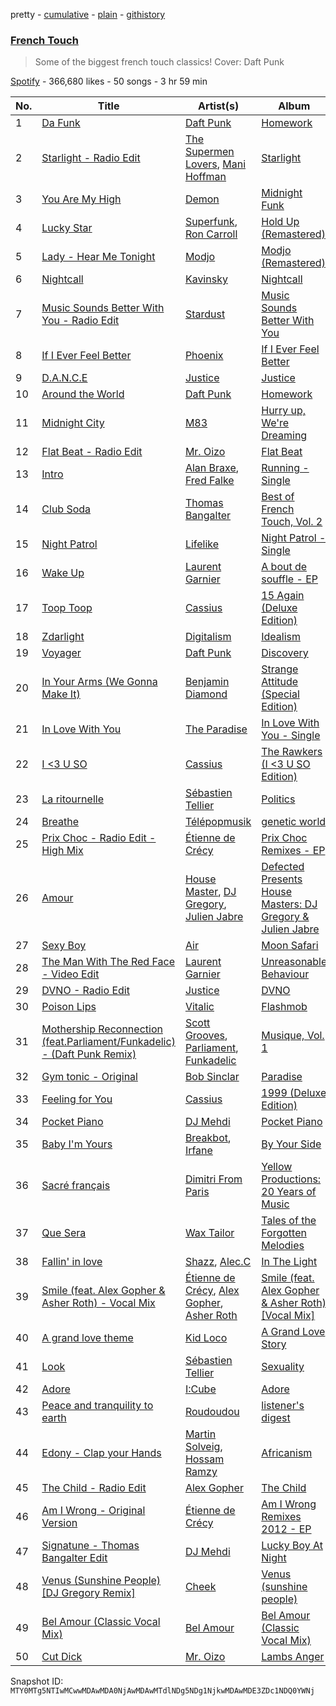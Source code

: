 pretty - [cumulative](/playlists/cumulative/37i9dQZF1DX9cbNxuNYT3d.md) - [plain](/playlists/plain/37i9dQZF1DX9cbNxuNYT3d) - [githistory](https://github.githistory.xyz/mackorone/spotify-playlist-archive/blob/main/playlists/plain/37i9dQZF1DX9cbNxuNYT3d)

### [French Touch](https://open.spotify.com/playlist/37i9dQZF1DX9cbNxuNYT3d)

> Some of the biggest french touch classics! Cover: Daft Punk

[Spotify](https://open.spotify.com/user/spotify) - 366,680 likes - 50 songs - 3 hr 59 min

| No. | Title | Artist(s) | Album | Length |
|---|---|---|---|---|
| 1 | [Da Funk](https://open.spotify.com/track/0MyY4WcN7DIfbSmp5yej5z) | [Daft Punk](https://open.spotify.com/artist/4tZwfgrHOc3mvqYlEYSvVi) | [Homework](https://open.spotify.com/album/5uRdvUR7xCnHmUW8n64n9y) | 5:28 |
| 2 | [Starlight \- Radio Edit](https://open.spotify.com/track/4UfupbARPxljVkBmuZlJnY) | [The Supermen Lovers](https://open.spotify.com/artist/08dJ0NJ9jMf8qdLmdhQ2yA), [Mani Hoffman](https://open.spotify.com/artist/4h5uH2PyDzfpfZresu96cw) | [Starlight](https://open.spotify.com/album/3UO75WLhEfcx45md7M3bBX) | 3:54 |
| 3 | [You Are My High](https://open.spotify.com/track/4HUMMFH06dIfzUG2ht1BJN) | [Demon](https://open.spotify.com/artist/4LiDDSfUo671okhAa6OSHY) | [Midnight Funk](https://open.spotify.com/album/3QiAIhmPhyyTWhFoqXexat) | 3:49 |
| 4 | [Lucky Star](https://open.spotify.com/track/5EMwg8P4A3Qj7BPtau1Mn0) | [Superfunk](https://open.spotify.com/artist/1CbopBMbfM0ned5OAsTkv4), [Ron Carroll](https://open.spotify.com/artist/4GcXer1D6UzmWfW1wTqS9r) | [Hold Up \(Remastered\)](https://open.spotify.com/album/6P9Y3V5y09D0577sYb0ZjR) | 4:55 |
| 5 | [Lady \- Hear Me Tonight](https://open.spotify.com/track/49X0LAl6faAusYq02PRAY6) | [Modjo](https://open.spotify.com/artist/0AkpPlFLnr0VQwZQeMGht0) | [Modjo \(Remastered\)](https://open.spotify.com/album/0vwDxngkhZuwNbcxzebCXI) | 5:07 |
| 6 | [Nightcall](https://open.spotify.com/track/0U0ldCRmgCqhVvD6ksG63j) | [Kavinsky](https://open.spotify.com/artist/0UF7XLthtbSF2Eur7559oV) | [Nightcall](https://open.spotify.com/album/07nBld9enf1PyRysZAVSqJ) | 4:18 |
| 7 | [Music Sounds Better With You \- Radio Edit](https://open.spotify.com/track/1mv4lh1rW1K6xhxhJmEezy) | [Stardust](https://open.spotify.com/artist/2w7IutHv5g4e8LumrwtjWR) | [Music Sounds Better With You](https://open.spotify.com/album/7Kusf5plZjl76X5ARWJbNO) | 4:20 |
| 8 | [If I Ever Feel Better](https://open.spotify.com/track/1Rcv4ZShoftlDh5dZ3JUVf) | [Phoenix](https://open.spotify.com/artist/1xU878Z1QtBldR7ru9owdU) | [If I Ever Feel Better](https://open.spotify.com/album/0LCOGmBBXonkoUQyoH7w0j) | 3:42 |
| 9 | [D.A.N.C.E](https://open.spotify.com/track/33yAEqzKXexYM3WlOYtTfQ) | [Justice](https://open.spotify.com/artist/1gR0gsQYfi6joyO1dlp76N) | [Justice](https://open.spotify.com/album/4GGazqHvuKwxBjWLFaJkDL) | 4:02 |
| 10 | [Around the World](https://open.spotify.com/track/1pKYYY0dkg23sQQXi0Q5zN) | [Daft Punk](https://open.spotify.com/artist/4tZwfgrHOc3mvqYlEYSvVi) | [Homework](https://open.spotify.com/album/5uRdvUR7xCnHmUW8n64n9y) | 7:09 |
| 11 | [Midnight City](https://open.spotify.com/track/6GyFP1nfCDB8lbD2bG0Hq9) | [M83](https://open.spotify.com/artist/63MQldklfxkjYDoUE4Tppz) | [Hurry up, We're Dreaming](https://open.spotify.com/album/6EB14IXV5oyOiItGBv7mtG) | 4:03 |
| 12 | [Flat Beat \- Radio Edit](https://open.spotify.com/track/5UJS6tW0EvYT1lsPOb07Jc) | [Mr\. Oizo](https://open.spotify.com/artist/0b9ukmbg0MO5eMlorcgOwz) | [Flat Beat](https://open.spotify.com/album/26ac4Qu0zXl9S5qP4vV0Rk) | 3:57 |
| 13 | [Intro](https://open.spotify.com/track/3EXPdW0NGGkPlyDMcScfgu) | [Alan Braxe](https://open.spotify.com/artist/24JRvbKfTcF2x7c2kCCJrW), [Fred Falke](https://open.spotify.com/artist/0AfNNw1LS2i9KW4icd7inD) | [Running \- Single](https://open.spotify.com/album/6Ps0YLiG5zpgsqx5kBPIul) | 4:54 |
| 14 | [Club Soda](https://open.spotify.com/track/2GsnBcDE8xWhBnEApfuKCf) | [Thomas Bangalter](https://open.spotify.com/artist/41vv2Tj1knysv6MuFUmdwi) | [Best of French Touch, Vol\. 2](https://open.spotify.com/album/0613xP0gCcJm7fBw2skgHO) | 4:01 |
| 15 | [Night Patrol](https://open.spotify.com/track/3bi9LdoayzjhpriotcubGd) | [Lifelike](https://open.spotify.com/artist/3sa5sqxJqYjDZhGxmo4Ko5) | [Night Patrol \- Single](https://open.spotify.com/album/09JyAk5hfkLDuue2STHPuq) | 7:50 |
| 16 | [Wake Up](https://open.spotify.com/track/6NV92uKrUBhgesDlgEjwYj) | [Laurent Garnier](https://open.spotify.com/artist/3y1SoTOdrmRNTBVph5T0VZ) | [A bout de souffle \- EP](https://open.spotify.com/album/0mhVUCE794VwDpB3n9hF3G) | 7:38 |
| 17 | [Toop Toop](https://open.spotify.com/track/7cHhpJV9fC2AqgdiLvq1AO) | [Cassius](https://open.spotify.com/artist/4sf3QZW8a3xZ14IGsOAzoy) | [15 Again \(Deluxe Edition\)](https://open.spotify.com/album/3XG5dH7LcDZlkOWmtvLzXB) | 2:47 |
| 18 | [Zdarlight](https://open.spotify.com/track/2loA8ulmO8Ec34aaSqzimz) | [Digitalism](https://open.spotify.com/artist/2fBURuq7FrlH6z5F92mpOl) | [Idealism](https://open.spotify.com/album/50MnC37ZrDB6U94K6M1do8) | 5:40 |
| 19 | [Voyager](https://open.spotify.com/track/7cMFjxhbXBpOlais7KMF3j) | [Daft Punk](https://open.spotify.com/artist/4tZwfgrHOc3mvqYlEYSvVi) | [Discovery](https://open.spotify.com/album/2noRn2Aes5aoNVsU6iWThc) | 3:47 |
| 20 | [In Your Arms \(We Gonna Make It\)](https://open.spotify.com/track/3rZdigkSi1XFgyNCWJ0sVd) | [Benjamin Diamond](https://open.spotify.com/artist/2XOvFG8pp1XAV1V6ZJABim) | [Strange Attitude \(Special Edition\)](https://open.spotify.com/album/7nZuvoy22KyZweKBwJpXvY) | 4:21 |
| 21 | [In Love With You](https://open.spotify.com/track/2MciXM60hrG1cz5DE7ZWzK) | [The Paradise](https://open.spotify.com/artist/28z70aQRbXNFU0OP930suZ) | [In Love With You \- Single](https://open.spotify.com/album/1tYPQUdo3Sxv21ILqO8gDJ) | 4:14 |
| 22 | [I <3 U SO](https://open.spotify.com/track/1mizZEavK16AN2Jo4mG93O) | [Cassius](https://open.spotify.com/artist/4sf3QZW8a3xZ14IGsOAzoy) | [The Rawkers \(I <3 U SO Edition\)](https://open.spotify.com/album/3wnLAWP3OtHM8aKRdGcMSc) | 3:42 |
| 23 | [La ritournelle](https://open.spotify.com/track/0qG1teoBvooRo7Z5Z8edCk) | [Sébastien Tellier](https://open.spotify.com/artist/23ymPLjbtAMzTJS2qRtQ8Z) | [Politics](https://open.spotify.com/album/05MRLgXFBdHFMww01vbvWY) | 7:34 |
| 24 | [Breathe](https://open.spotify.com/track/46LwAOzg3UYvxiXyyaFedz) | [Télépopmusik](https://open.spotify.com/artist/3aKCo8gLJfuPYtr88aWKjF) | [genetic world](https://open.spotify.com/album/401DhjeJg1yVIfBN2A55JY) | 4:56 |
| 25 | [Prix Choc \- Radio Edit \- High Mix](https://open.spotify.com/track/6UEhwP9HXhRlltR8y9iH8D) | [Étienne de Crécy](https://open.spotify.com/artist/78YRbJhMi5kXKruiQGCJo7) | [Prix Choc Remixes \- EP](https://open.spotify.com/album/3gM5pBpuKsYF1LCFYUbIG8) | 3:55 |
| 26 | [Amour](https://open.spotify.com/track/4ynBONkE7gUFvWJQyvMSyF) | [House Master](https://open.spotify.com/artist/4LkWmfnid2my4kgYMCr4Sv), [DJ Gregory](https://open.spotify.com/artist/08P7D5oQ3HUmQ0Gjbw6nzR), [Julien Jabre](https://open.spotify.com/artist/3MKxO8huUSV0g9E08bJbBM) | [Defected Presents House Masters: DJ Gregory & Julien Jabre](https://open.spotify.com/album/2gn3OHZyw0fShGuhs4cYcr) | 5:52 |
| 27 | [Sexy Boy](https://open.spotify.com/track/6INLpBxo9F5QMer04VXEnd) | [Air](https://open.spotify.com/artist/1P6U1dCeHxPui5pIrGmndZ) | [Moon Safari](https://open.spotify.com/album/5dmYtZVJ1bG9RyrZBRrkOA) | 4:58 |
| 28 | [The Man With The Red Face \- Video Edit](https://open.spotify.com/track/0y0LNqWSA4Pv2KawzSi4MW) | [Laurent Garnier](https://open.spotify.com/artist/3y1SoTOdrmRNTBVph5T0VZ) | [Unreasonable Behaviour](https://open.spotify.com/album/2IBm4EZ2AUUCSYzFAgCNBL) | 9:11 |
| 29 | [DVNO \- Radio Edit](https://open.spotify.com/track/1wVBZxnCo8ZkGaFqPJEmz2) | [Justice](https://open.spotify.com/artist/1gR0gsQYfi6joyO1dlp76N) | [DVNO](https://open.spotify.com/album/10y4ioZQOQoIEkFOMxElJr) | 3:11 |
| 30 | [Poison Lips](https://open.spotify.com/track/3zf7uD8ClQ2TXGMZlXISup) | [Vitalic](https://open.spotify.com/artist/4M84umUNRbZy1mJleyyRM9) | [Flashmob](https://open.spotify.com/album/4yUXPQs1dQpMw6GmHYsx3N) | 3:54 |
| 31 | [Mothership Reconnection \(feat.Parliament/Funkadelic\) \- \(Daft Punk Remix\)](https://open.spotify.com/track/5aWVNrjqFHCATLIhS2na3t) | [Scott Grooves](https://open.spotify.com/artist/7hwWjHjLHvhSDngoe2Pkbe), [Parliament](https://open.spotify.com/artist/5SMVzTJyKFJ7TUb46DglcH), [Funkadelic](https://open.spotify.com/artist/450o9jw6AtiQlQkHCdH6Ru) | [Musique, Vol\. 1](https://open.spotify.com/album/4a0p1M12f7VaZWdoNSdEK4) | 4:00 |
| 32 | [Gym tonic \- Original](https://open.spotify.com/track/4DgPcCPpxVN28ZOQBZBhu4) | [Bob Sinclar](https://open.spotify.com/artist/5YFS41yoX0YuFY39fq21oN) | [Paradise](https://open.spotify.com/album/2ZHeCVucwVH7H3qC4abtTd) | 6:12 |
| 33 | [Feeling for You](https://open.spotify.com/track/0UHhtA7tNKZaEPh7hYZVGP) | [Cassius](https://open.spotify.com/artist/4sf3QZW8a3xZ14IGsOAzoy) | [1999 \(Deluxe Edition\)](https://open.spotify.com/album/2HKgnzlGIJddpRwDlxit43) | 4:37 |
| 34 | [Pocket Piano](https://open.spotify.com/track/6XFzZqAuJKpbPvU2IFBvxK) | [DJ Mehdi](https://open.spotify.com/artist/5ffMSKGQRhetAjBjEgkRun) | [Pocket Piano](https://open.spotify.com/album/5Eqtp8axXrFe0R4VU8yPWm) | 4:33 |
| 35 | [Baby I'm Yours](https://open.spotify.com/track/0tZkVZ9DeAa0MNK2gY5NtV) | [Breakbot](https://open.spotify.com/artist/0iui2Be5CP8EWxvHYsVspL), [Irfane](https://open.spotify.com/artist/3nqQeOUvDPTu4vtYtPfBjX) | [By Your Side](https://open.spotify.com/album/6C9yWt9DLFJixQjOZIkaAT) | 3:35 |
| 36 | [Sacré français](https://open.spotify.com/track/4wjj2eNX7iELAhCh4X40Dj) | [Dimitri From Paris](https://open.spotify.com/artist/5Il27M5JXuQLgwDgVrQMgo) | [Yellow Productions: 20 Years of Music](https://open.spotify.com/album/1VOyqL5y9mvfiWh8Gk1Ty5) | 4:54 |
| 37 | [Que Sera](https://open.spotify.com/track/6TSDRzJGwbK9cajVbtqlPV) | [Wax Tailor](https://open.spotify.com/artist/3qwxSif06Qwzykdln8ZGfG) | [Tales of the Forgotten Melodies](https://open.spotify.com/album/15fB97DqVW1K7Jy1vpkYRZ) | 2:44 |
| 38 | [Fallin' in love](https://open.spotify.com/track/5yBiLaIDL1pwwNli16MGka) | [Shazz](https://open.spotify.com/artist/3WXF9fqBHmKBirvFxGDvCe), [Alec.C](https://open.spotify.com/artist/0gXUvA4KDtIsJBSA1MQWQM) | [In The Light](https://open.spotify.com/album/4qwOZy8ImMsBk8Z3MZ8Mja) | 5:12 |
| 39 | [Smile \(feat\. Alex Gopher & Asher Roth\) \- Vocal Mix](https://open.spotify.com/track/4SpXkrjuPnyErjE504cnFE) | [Étienne de Crécy](https://open.spotify.com/artist/78YRbJhMi5kXKruiQGCJo7), [Alex Gopher](https://open.spotify.com/artist/0ADS8B9CUYtbFLvjT99Ktw), [Asher Roth](https://open.spotify.com/artist/1wgY8huggK60P5nvYrwcYT) | [Smile \(feat\. Alex Gopher & Asher Roth\) \[Vocal Mix\]](https://open.spotify.com/album/2cjuifDt6OjHxPj3NINWje) | 3:26 |
| 40 | [A grand love theme](https://open.spotify.com/track/0pg2VKzTsBdbxPzcOkReY2) | [Kid Loco](https://open.spotify.com/artist/1ViF5mdcW7pEn7md71YjOL) | [A Grand Love Story](https://open.spotify.com/album/6R1VyRo1cFv2JDC1diCkPS) | 4:02 |
| 41 | [Look](https://open.spotify.com/track/6WieZpY4oFb5oZNZQacgxb) | [Sébastien Tellier](https://open.spotify.com/artist/23ymPLjbtAMzTJS2qRtQ8Z) | [Sexuality](https://open.spotify.com/album/3TvXsmeUpAC3TVaPFd4jr0) | 4:34 |
| 42 | [Adore](https://open.spotify.com/track/5z44PxNBSF4Bd50jE5K6Mb) | [I:Cube](https://open.spotify.com/artist/2HNNSjjaK20NZ9PDZ2EMwU) | [Adore](https://open.spotify.com/album/0Hmwqb6SRtliaK6XbhUAZx) | 7:02 |
| 43 | [Peace and tranquility to earth](https://open.spotify.com/track/7jKp4Yl1p89ByCMOjh2fHR) | [Roudoudou](https://open.spotify.com/artist/6YTtkGLYyAHNUGD8PVL6SL) | [listener's digest](https://open.spotify.com/album/6VsiGQn3S3dgape5u4dZhB) | 4:13 |
| 44 | [Edony \- Clap your Hands](https://open.spotify.com/track/6KB39k2DejOxaIxOp5qwji) | [Martin Solveig](https://open.spotify.com/artist/1bj5GrcLom5gZFF5t949Xl), [Hossam Ramzy](https://open.spotify.com/artist/1f52NJ98E9Pz2hJQ8oe4sD) | [Africanism](https://open.spotify.com/album/1Ty46CHvm7P0XOks0hvG8d) | 8:11 |
| 45 | [The Child \- Radio Edit](https://open.spotify.com/track/137Ve8N4t05BGoL1JiObsi) | [Alex Gopher](https://open.spotify.com/artist/0ADS8B9CUYtbFLvjT99Ktw) | [The Child](https://open.spotify.com/album/5xSSe8xbmsaTbcTbVul1Mq) | 3:40 |
| 46 | [Am I Wrong \- Original Version](https://open.spotify.com/track/0pVS6ymfHWKupp1wYcsNaZ) | [Étienne de Crécy](https://open.spotify.com/artist/78YRbJhMi5kXKruiQGCJo7) | [Am I Wrong Remixes 2012 \- EP](https://open.spotify.com/album/2Qc9hgKNvfM6QEo0JCHy2d) | 3:51 |
| 47 | [Signatune \- Thomas Bangalter Edit](https://open.spotify.com/track/16KsLLVY50usR4urQYmSQP) | [DJ Mehdi](https://open.spotify.com/artist/5ffMSKGQRhetAjBjEgkRun) | [Lucky Boy At Night](https://open.spotify.com/album/7vKadQtVqp973qUGS9yPvA) | 3:38 |
| 48 | [Venus \(Sunshine People\) \[DJ Gregory Remix\]](https://open.spotify.com/track/3xUHVU3Cfqfs5I7tECQt2g) | [Cheek](https://open.spotify.com/artist/5QIYgDc1bwHkXS00viPLyC) | [Venus \(sunshine people\)](https://open.spotify.com/album/415kVuJ4SOCGDaLrE73yuQ) | 4:56 |
| 49 | [Bel Amour \(Classic Vocal Mix\)](https://open.spotify.com/track/3ovilBTxhYtCNeH92D0uu8) | [Bel Amour](https://open.spotify.com/artist/7eFsGtN5h45mGFpi75IjKo) | [Bel Amour \(Classic Vocal Mix\)](https://open.spotify.com/album/6TnjDo2gzEmY0KCMsyJWrA) | 5:24 |
| 50 | [Cut Dick](https://open.spotify.com/track/4sqZAKBTC4a2x1Ivil7h36) | [Mr\. Oizo](https://open.spotify.com/artist/0b9ukmbg0MO5eMlorcgOwz) | [Lambs Anger](https://open.spotify.com/album/5trGnTKKV1Iz39gXQiAFwZ) | 2:51 |

Snapshot ID: `MTY0MTg5NTIwMCwwMDAwMDA0NjAwMDAwMTdlNDg5NDg1NjkwMDAwMDE3ZDc1NDQ0YWNj`
